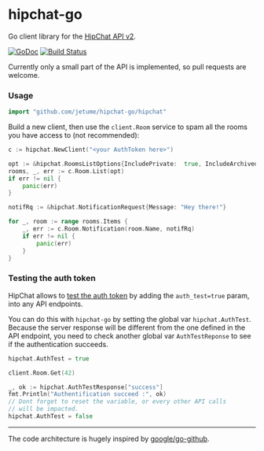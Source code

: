 # hipchat-go

Go client library for the [HipChat API v2](https://www.hipchat.com/docs/apiv2).

[![GoDoc](https://godoc.org/github.com/jetume/hipchat-go/hipchat?status.svg)](https://godoc.org/github.com/jetume/hipchat-go/hipchat)
[![Build Status](https://travis-ci.org/tbruyelle/hipchat-go.svg??branch=master)](https://travis-ci.org/tbruyelle/hipchat-go)

Currently only a small part of the API is implemented, so pull requests are welcome.

### Usage

```go
import "github.com/jetume/hipchat-go/hipchat"
```

Build a new client, then use the `client.Room` service to spam all the rooms you have access to (not recommended):

```go
c := hipchat.NewClient("<your AuthToken here>")

opt := &hipchat.RoomsListOptions{IncludePrivate:  true, IncludeArchived: true}
rooms, _, err := c.Room.List(opt)
if err != nil {
	panic(err)
}

notifRq := &hipchat.NotificationRequest{Message: "Hey there!"}

for _, room := range rooms.Items {
	_, err := c.Room.Notification(room.Name, notifRq)
	if err != nil {
		panic(err)
	}
}
```

### Testing the auth token

HipChat allows to [test the auth token](https://www.hipchat.com/docs/apiv2/auth#auth_test) by adding the `auth_test=true` param, into any API endpoints.

You can do this with `hipchat-go` by setting the global var `hipchat.AuthTest`. Because the server response will be different from the one defined in the API endpoint, you need to check another global var `AuthTestReponse` to see if the authentication succeeds.

```go
hipchat.AuthTest = true

client.Room.Get(42)

_, ok := hipchat.AuthTestResponse["success"]
fmt.Println("Authentification succeed :", ok)
// Dont forget to reset the variable, or every other API calls
// will be impacted.
hipchat.AuthTest = false
```

---
The code architecture is hugely inspired by [google/go-github](http://github.com/google/go-github).


